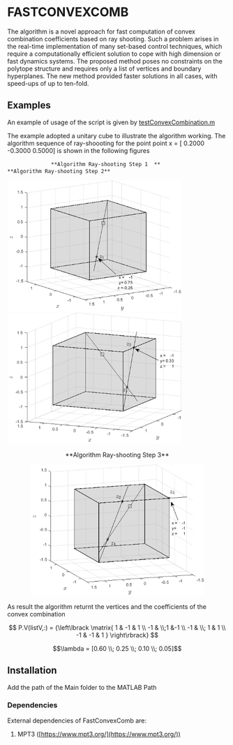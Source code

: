 # FASTCONVEXCOMB

The algorithm is a novel approach for fast computation of convex combination coefficients based on
ray shooting. Such a problem arises in the real-time implementation of many set-based control techniques, which require a
computationally efficient solution to cope with high dimension or fast dynamics systems. The proposed method poses no
constraints on the polytope structure and requires only a list of vertices and boundary hyperplanes. The new method provided faster solutions in all cases, with speed-ups of up to ten-fold.

## Examples

 An example of usage of the script is given by [testConvexCombination.m](testConvexCombination.m)
 
 The example adopted a unitary cube to illustrate the algorithm working. 
 The algorithm sequence of ray-shoooting for the point point x = [ 0.2000  -0.3000    0.5000] is shown in the following figures
 
                  **Algorithm Ray-shooting Step 1  **                           **Algorithm Ray-shooting Step 2** 
                 
<img src="Ray_shooting1.png" width="399" height="300">                   <img src="Ray_shooting2.png" width="399" height="300">

<p align="center">
**Algorithm Ray-shooting Step 3** 
</p>           

<p align="center">
<img src="Ray_shooting3.png" width="399" height="300">
</p>

As result the algorithm returnt the vertices and the coefficients of the convex combination


$$ P.V(listV,:) = {\left\lbrack \matrix{ 1  &  -1  &   1 \\
                                        -1  &  \\;1  &-1 \\
                                        -1  &   \\; 1  &   1 \\
                                        -1  &  -1  &   1 } \right\rbrack} 
$$
    
$$\lambda = [0.60 \\; 0.25 \\; 0.10 \\;  0.05]$$



## Installation

Add the path of the Main folder to the MATLAB Path

### Dependencies

External dependencies of FastConvexComb are:

1. MPT3 ([https://www.mpt3.org/](https://www.mpt3.org/))

